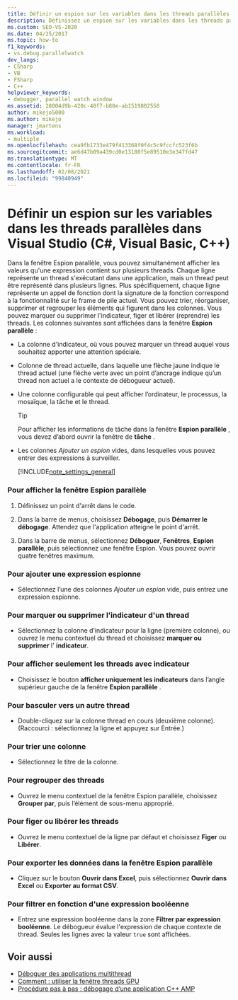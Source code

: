 ```yaml
---
title: Définir un espion sur les variables dans les threads parallèles | Microsoft Docs
description: Définissez un espion sur les variables dans les threads parallèles dans Visual Studio. Affichez simultanément les valeurs qu’une expression contient sur plusieurs threads.
ms.custom: SEO-VS-2020
ms.date: 04/25/2017
ms.topic: how-to
f1_keywords:
- vs.debug.parallelwatch
dev_langs:
- CSharp
- VB
- FSharp
- C++
helpviewer_keywords:
- debugger, parallel watch window
ms.assetid: 28004d9b-420c-48f7-b80e-ab1519802558
author: mikejo5000
ms.author: mikejo
manager: jmartens
ms.workload:
- multiple
ms.openlocfilehash: cea9fb1733e479f413368f0f4c5c9fccfc523f6b
ms.sourcegitcommit: ae6d47b09a439cd0e13180f5e89510e3e347fd47
ms.translationtype: MT
ms.contentlocale: fr-FR
ms.lasthandoff: 02/08/2021
ms.locfileid: "99840949"
---
```

# <a name="set-a-watch-on-variables-in-parallel-threads-in-visual-studio-c-visual-basic-c"></a>Définir un espion sur les variables dans les threads parallèles dans Visual Studio (C#, Visual Basic, C++)
Dans la fenêtre Espion parallèle, vous pouvez simultanément afficher les valeurs qu'une expression contient sur plusieurs threads. Chaque ligne représente un thread s'exécutant dans une application, mais un thread peut être représenté dans plusieurs lignes. Plus spécifiquement, chaque ligne représente un appel de fonction dont la signature de la fonction correspond à la fonctionnalité sur le frame de pile actuel. Vous pouvez trier, réorganiser, supprimer et regrouper les éléments qui figurent dans les colonnes. Vous pouvez marquer ou supprimer l'indicateur, figer et libérer (reprendre) les threads. Les colonnes suivantes sont affichées dans la fenêtre **Espion parallèle** :

- La colonne d'indicateur, où vous pouvez marquer un thread auquel vous souhaitez apporter une attention spéciale.

- Colonne de thread actuelle, dans laquelle une flèche jaune indique le thread actuel (une flèche verte avec un point d’ancrage indique qu’un thread non actuel a le contexte de débogueur actuel).

- Une colonne configurable qui peut afficher l’ordinateur, le processus, la mosaïque, la tâche et le thread.

  > [!TIP]
  > Pour afficher les informations de tâche dans la fenêtre **Espion parallèle** , vous devez d’abord ouvrir la fenêtre de **tâche** .

- Les colonnes *Ajouter un espion* vides, dans lesquelles vous pouvez entrer des expressions à surveiller.

  [!INCLUDE[note_settings_general](../data-tools/includes/note_settings_general_md.md)]

### <a name="to-display-the-parallel-watch-window"></a>Pour afficher la fenêtre Espion parallèle

1. Définissez un point d'arrêt dans le code.

2. Dans la barre de menus, choisissez **Débogage**, puis **Démarrer le débogage**. Attendez que l'application atteigne le point d'arrêt.

3. Dans la barre de menus, sélectionnez **Déboguer**, **Fenêtres**, **Espion parallèle**, puis sélectionnez une fenêtre Espion. Vous pouvez ouvrir quatre fenêtres maximum.

### <a name="to-add-a-watch-expression"></a>Pour ajouter une expression espionne

- Sélectionnez l’une des colonnes *Ajouter un espion* vide, puis entrez une expression espionne.

### <a name="to-flag-or-unflag-a-thread"></a>Pour marquer ou supprimer l'indicateur d'un thread

- Sélectionnez la colonne d’indicateur pour la ligne (première colonne), ou ouvrez le menu contextuel du thread et choisissez **marquer ou supprimer** l' **indicateur**.

### <a name="to-display-only-flagged-threads"></a>Pour afficher seulement les threads avec indicateur

- Choisissez le bouton **afficher uniquement les indicateurs** dans l’angle supérieur gauche de la fenêtre **Espion parallèle** .

### <a name="to-switch-to-another-thread"></a>Pour basculer vers un autre thread

- Double-cliquez sur la colonne thread en cours (deuxième colonne). (Raccourci : sélectionnez la ligne et appuyez sur Entrée.)

### <a name="to-sort-a-column"></a>Pour trier une colonne

- Sélectionnez le titre de la colonne.

### <a name="to-group-threads"></a>Pour regrouper des threads

- Ouvrez le menu contextuel de la fenêtre Espion parallèle, choisissez **Grouper par**, puis l’élément de sous-menu approprié.

### <a name="to-freeze-or-thaw-threads"></a>Pour figer ou libérer les threads

- Ouvrez le menu contextuel de la ligne par défaut et choisissez **Figer** ou **Libérer**.

### <a name="to-export-the-data-in-the-parallel-watch-window"></a>Pour exporter les données dans la fenêtre Espion parallèle

- Cliquez sur le bouton **Ouvrir dans Excel**, puis sélectionnez **Ouvrir dans Excel** ou **Exporter au format CSV**.

### <a name="to-filter-by-a-boolean-expression"></a>Pour filtrer en fonction d'une expression booléenne

- Entrez une expression booléenne dans la zone **Filtrer par expression booléenne**. Le débogueur évalue l'expression de chaque contexte de thread. Seules les lignes avec la valeur `true` sont affichées.

## <a name="see-also"></a>Voir aussi
- [Déboguer des applications multithread](../debugger/debug-multithreaded-applications-in-visual-studio.md)
- [Comment : utiliser la fenêtre threads GPU](../debugger/how-to-use-the-gpu-threads-window.md)
- [Procédure pas à pas : débogage d’une application C++ AMP](/cpp/parallel/amp/walkthrough-debugging-a-cpp-amp-application)